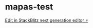 # mapas-test

[Edit in StackBlitz next generation editor ⚡️](https://stackblitz.com/~/github.com/oalejandroelias/mapas-test)